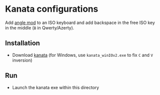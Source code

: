 # Kanata configurations

Add [angle mod](https://colemakmods.github.io/ergonomic-mods/angle.html) to an ISO keyboard and add backspace in the free ISO key in the middle (`B` in Qwerty/Azerty).

## Installation

- Download [kanata](https://github.com/jtroo/kanata/releases) (for Windows, use `kanata_winIOv2.exe` to fix `C` and `V` inversion)

## Run

- Launch the kanata exe within this directory
